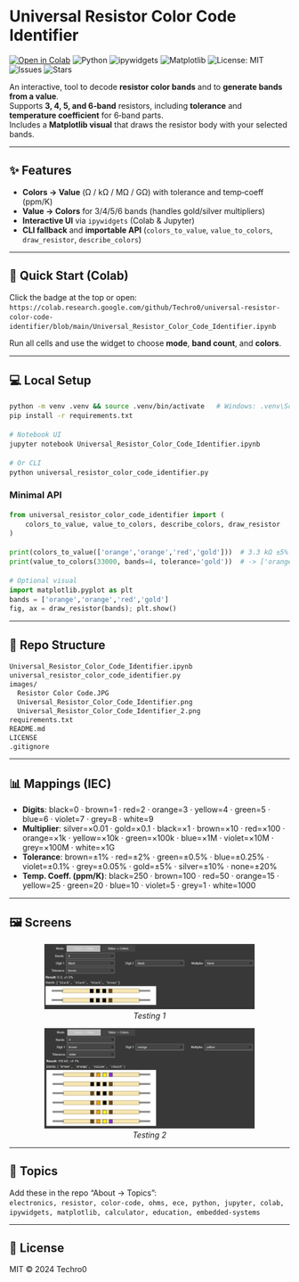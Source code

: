 
# Universal Resistor Color Code Identifier

[![Open in Colab](https://colab.research.google.com/assets/colab-badge.svg)](https://colab.research.google.com/github/Techro0/universal-resistor-color-code-identifier/blob/main/Universal_Resistor_Color_Code_Identifier.ipynb)
![Python](https://img.shields.io/badge/python-3.8%2B-blue)
![ipywidgets](https://img.shields.io/badge/ipywidgets-8%2B-lightgrey)
![Matplotlib](https://img.shields.io/badge/matplotlib-3.5%2B-informational)
![License: MIT](https://img.shields.io/badge/License-MIT-green.svg)
![Issues](https://img.shields.io/github/issues/Techro0/universal-resistor-color-code-identifier)
![Stars](https://img.shields.io/github/stars/Techro0/universal-resistor-color-code-identifier?style=social)

An interactive, tool to decode **resistor color bands** and to **generate bands from a value**.  
Supports **3, 4, 5, and 6‑band** resistors, including **tolerance** and **temperature coefficient** for 6‑band parts.  
Includes a **Matplotlib visual** that draws the resistor body with your selected bands.

---

## ✨ Features
- **Colors → Value** (Ω / kΩ / MΩ / GΩ) with tolerance and temp‑coeff (ppm/K)
- **Value → Colors** for 3/4/5/6 bands (handles gold/silver multipliers)
- **Interactive UI** via `ipywidgets` (Colab & Jupyter)
- **CLI fallback** and **importable API** (`colors_to_value`, `value_to_colors`, `draw_resistor`, `describe_colors`)

---

## 🚀 Quick Start (Colab)
Click the badge at the top or open:  
`https://colab.research.google.com/github/Techro0/universal-resistor-color-code-identifier/blob/main/Universal_Resistor_Color_Code_Identifier.ipynb`

Run all cells and use the widget to choose **mode**, **band count**, and **colors**.

---

## 💻 Local Setup
```bash
python -m venv .venv && source .venv/bin/activate   # Windows: .venv\Scripts\activate
pip install -r requirements.txt

# Notebook UI
jupyter notebook Universal_Resistor_Color_Code_Identifier.ipynb

# Or CLI
python universal_resistor_color_code_identifier.py
```

### Minimal API
```python
from universal_resistor_color_code_identifier import (
    colors_to_value, value_to_colors, describe_colors, draw_resistor
)

print(colors_to_value(['orange','orange','red','gold']))  # 3.3 kΩ ±5%
print(value_to_colors(33000, bands=4, tolerance='gold'))  # -> ['orange','orange','red','gold']

# Optional visual
import matplotlib.pyplot as plt
bands = ['orange','orange','red','gold']
fig, ax = draw_resistor(bands); plt.show()
```

---

## 📁 Repo Structure
```
Universal_Resistor_Color_Code_Identifier.ipynb
universal_resistor_color_code_identifier.py
images/
  Resistor Color Code.JPG
  Universal_Resistor_Color_Code_Identifier.png
  Universal_Resistor_Color_Code_Identifier_2.png
requirements.txt
README.md
LICENSE
.gitignore
```

---

## 📊 Mappings (IEC)
- **Digits**: black=0 · brown=1 · red=2 · orange=3 · yellow=4 · green=5 · blue=6 · violet=7 · grey=8 · white=9  
- **Multiplier**: silver=×0.01 · gold=×0.1 · black=×1 · brown=×10 · red=×100 · orange=×1k · yellow=×10k · green=×100k · blue=×1M · violet=×10M · grey=×100M · white=×1G  
- **Tolerance**: brown=±1% · red=±2% · green=±0.5% · blue=±0.25% · violet=±0.1% · grey=±0.05% · gold=±5% · silver=±10% · none=±20%  
- **Temp. Coeff. (ppm/K)**: black=250 · brown=100 · red=50 · orange=15 · yellow=25 · green=20 · blue=10 · violet=5 · grey=1 · white=1000

---

## 🖼️ Screens
<p align="center">
  <img src="images/Universal_Resistor_Color_Code_Identifier.png" width="75%"><br/>
  <em>Testing 1</em>
</p>
<p align="center">
  <img src="images/Universal_Resistor_Color_Code_Identifier_2.png" width="75%"><br/>
  <em>Testing 2</em>
</p>

---

## 🔎 Topics
Add these in the repo “About → Topics”:  
`electronics, resistor, color-code, ohms, ece, python, jupyter, colab, ipywidgets, matplotlib, calculator, education, embedded-systems`

---

## 📄 License
MIT © 2024 Techro0
